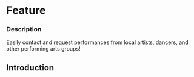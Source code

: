 # Feature

### Description

Easily contact and request performances from local artists, dancers, and other performing arts groups!

## Introduction

